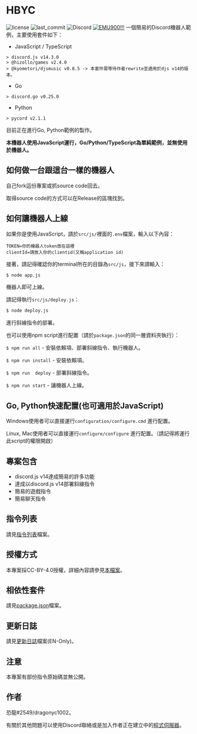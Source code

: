 # HBYC
![license](https://img.shields.io/github/license/dragonyc1002/HBYC?style=for-the-badge)
![last_commit](https://img.shields.io/github/last-commit/dragonyc1002/HBYC?style=for-the-badge)
![Discord](https://img.shields.io/discord/977204156043509780?style=for-the-badge)
[![EMU900!!!](./public/images/banner-EMU800.jpeg)](https://reurl.cc/GxQqdy)
一個簡易的Discord機器人範例，主要使用套件如下：

* JavaScript / TypeScript
```
> discord.js v14.3.0
> @hizollo/games v2.4.0
> @kyometori/djsmusic v0.8.5 -> 本套件需等待作者rewrite至適用於djs v14的版本。
```

* Go
```
> discord.go v0.25.0
```

* Python
```
> pycord v2.1.1
```

目前正在進行Go, Python範例的製作。

**本機器人使用JavaScript運行，Go/Python/TypeScript為單純範例，並無使用於機器人。**

## 如何做一台跟這台一樣的機器人
自己fork這份專案或抓source code回去。

取得source code的方式可以在Release的區塊找到。

## 如何讓機器人上線
如果你是使用JavaScript，請於`src/js/`裡面的`.env`檔案，輸入以下內容：
```
TOKEN=你的機器人token放在這裡
clientId=請放入你的clientid(又稱application id)
```
接著，請記得確認你的terminal所在的目錄為`src/js`，接下來請輸入：
```bash
$ node app.js
```
機器人即可上線。

請記得執行`src/js/deploy.js`：
```bash
$ node deploy.js
```
進行斜線指令的部署。

也可以使用npm script進行配置（請於`package.json`的同一層資料夾執行）：

`$ npm run all` - 安裝依賴項、部署斜線指令、執行機器人。

`$ npm run install` - 安裝依賴項。

`$ npm run  deploy` - 部署斜線指令。

`$ npm run start` - 讓機器人上線。

## Go, Python快速配置(也可適用於JavaScript)
Windows使用者可以直接運行`configuration/configure.cmd` 進行配置。

Linux, Mac使用者可以直接運行`configure/configure` 進行配置。（請記得將運行此script的權限開啟）

## 專案包含
* discord.js v14達成簡易的許多功能
* 達成以discord.js v14部署斜線指令
* 簡易的遊戲指令
* 簡易聊天指令

## 指令列表
請見[指令列表](./docs/commandList.md)檔案。

## 授權方式
本專案採CC-BY-4.0授權，詳細內容請參見[本檔案](../LICENSE)。

## 相依性套件
請見[package.json](./package.json)檔案。

## 更新日誌
請見[更新日誌](./CHANGELOG.md)檔案(EN-Only)。

## 注意
本專案有部份指令原始碼並無公開。

## 作者
恐龍#2549/dragonyc1002。

有關於其他問題可以使用Discord聯絡或是加入作者正在建立中的[程式伺服器](https://discord.gg/J7X2nWXszp)。